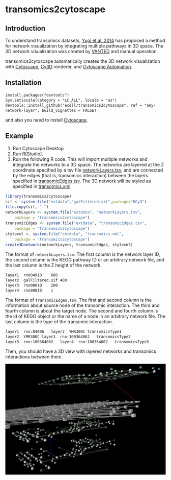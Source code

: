 # transomics2cytoscape

## Introduction

To understand transomics datasets, [Yugi et al. 2014](https://pubmed.ncbi.nlm.nih.gov/25131207)
has proposed a method for network visualization by integrating multiple pathways in 3D space.
The 3D network visualization was created by
[VANTED](https://pubmed.ncbi.nlm.nih.gov/23140568)
and manual operation.

transomics2cytoscape automatically creates the 3D network visualization with
[Cytoscape](https://cytoscape.org/), 
[Cy3D](http://apps.cytoscape.org/apps/cy3d) renderer, and
[Cytoscape Automation](https://pubmed.ncbi.nlm.nih.gov/31477170).

## Installation

```{R}
install.packages("devtools")
Sys.setlocale(category = "LC_ALL", locale = "us")
devtools::install_github("ecell/transomics2cytoscape", ref = "any-network-layer", build_vignettes = FALSE)
```

and also you need to install [Cytoscape](https://cytoscape.org/).

## Example

1. Run Cytoscape Desktop
2. Run R[Studio].
3. Run the following R code. This will import multiple networks and integrate the networks to a 3D space. The networks are layered at the Z coordinate specified by a tsv file [networkLayers.tsv](./inst/extdata/networkLayers.tsv), and are connected by the edges (that is, transomics interaction) between the layers specified in [transomicEdges.tsv](./inst/extdata/transomicEdges.tsv). The 3D network will be styled as specified in [transomics.xml](./inst/extdata/transomics.xml).

```R
library(transomics2cytoscape)
sif <- system.file("extdata","galFiltered.sif",package="RCy3")
file.copy(sif, ".")
networkLayers <- system.file("extdata", "networkLayers.tsv",
    package = "transomics2cytoscape")
transomicEdges <- system.file("extdata", "transomicEdges.tsv",
    package = "transomics2cytoscape")
stylexml <- system.file("extdata", "transomics.xml",
    package = "transomics2cytoscape")
create3Dnetwork(networkLayers, transomicEdges, stylexml)
```

The format of `networkLayers.tsv`.
The first column is the network layer ID, the second column is the KEGG pathway ID or an arbitrary network file, and the last column is the Z height of the network.
```
layer1	rno04910	600
layer2	galFiltered.sif	400
layer3	rno00010	200
layer4	rno00010	1
```

The format of `transomicEdges.tsv`.
The first and second column is the information about source node of the transomic interaction. The third and fourth column is about the target node.
The second and fourth column is the id of KEGG object or the name of a node in an arbitrary network file.
The last column is the type of the transomic interaction.
```
layer1	rno:84006	layer2	YMR300C	transomicsType1
layer2	YMR300C	layer3	rno:100364062	transomicsType2
layer3	rno:100364062	layer4	rno:100364062	transomicsType3
```

Then, you should have a 3D view with layered networks and transomics interactions between them.

![4layers](man/figures/4layers.jpg)
